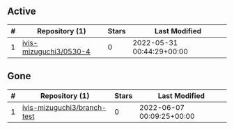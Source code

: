 ## Active
| # | Repository (1) | Stars | Last Modified |
| --- | --- | --- | --- |
| 1 | [ivis-mizuguchi3/0530-4](https://gin.g-node.org/ivis-mizuguchi3/0530-4) | 0 | 2022-05-31 00:44:29+00:00 |

## Gone
| # | Repository (1) | Stars | Last Modified |
| --- | --- | --- | --- |
| 1 | [ivis-mizuguchi3/branch-test](https://gin.g-node.org/ivis-mizuguchi3/branch-test) | 0 | 2022-06-07 00:09:25+00:00 |
